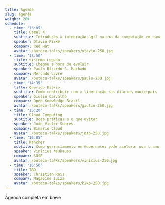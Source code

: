 ```yaml
---
title: Agenda
slug: agenda
weight: 200
schedule:
  - time: "13:05"
    title: Camel K
    subtitle: Introdução à integração ágil na era da computação em nuvem
    speaker: Otavio Piske
    company: Red Hat
    avatar: /buteco-talks/speakers/otavio-250.jpg
  - time: "13:50"
    title: Sistema Legado
    subtitle: Chegou a hora de evoluir
    speaker: Paulo Ricardo S. Machado
    company: Mercado Livre
    avatar: /buteco-talks/speakers/paulo-250.jpg
  - time: "14:35"
    title: Querido Diário
    subtitle: Como contribuir com a libertação dos diários municipais
    speaker: Giulio Carvalho
    company: Open Knowledge Brasil
    avatar: /buteco-talks/speakers/giulio-250.jpg
  - time: "15:20"
    title: Cloud Computing
    subtitle: Boas práticas e o que evitar
    speaker: João Victor Soares
    company: Binario Cloud
    avatar: /buteco-talks/speakers/joao-250.jpg
  - time: "16:05"
    title: Rancher
    subtitle: Como gerenciamento em Kubernetes pode acelerar sua transformação para Edge
    speaker: Vinicius Neuhauss
    company: SUSE
    avatar: /buteco-talks/speakers/vinicius-250.jpg
  - time: "16:50"
    title: TBD
    speaker: Christian Reis
    company: Magazine Luiza
    avatar: /buteco-talks/speakers/kiko-250.jpg
---
```


Agenda completa em breve
